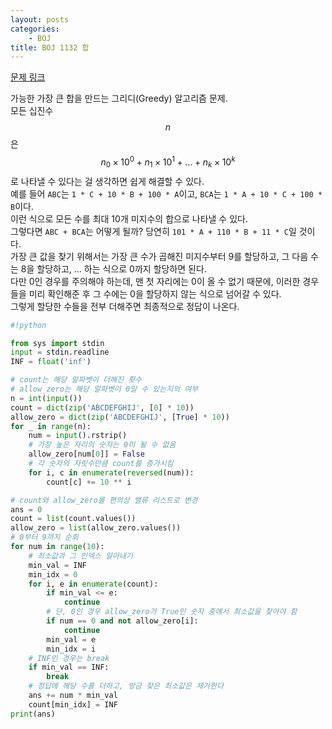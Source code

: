```yaml
---
layout: posts
categories:
    - BOJ
title: BOJ 1132 합
---
```


[문제 링크](https://www.acmicpc.net/problem/1132)

가능한 가장 큰 합을 만드는 그리디(Greedy) 알고리즘 문제.  
모든 십진수 $$n$$은 $$n_0 \times 10^0 + n_1 \times 10^1 + ... + n_k \times 10^k$$로 나타낼 수 있다는 걸 생각하면 쉽게 해결할 수 있다.  
예를 들어 `ABC`는 `1 * C + 10 * B + 100 * A`이고, `BCA`는 `1 * A + 10 * C + 100 * B`이다.  
이런 식으로 모든 수를 최대 10개 미지수의 합으로 나타낼 수 있다.  
그렇다면 `ABC + BCA`는 어떻게 될까? 당연히 `101 * A + 110 * B + 11 * C`일 것이다.  
가장 큰 값을 찾기 위해서는 가장 큰 수가 곱해진 미지수부터 9를 할당하고, 그 다음 수는 8을 할당하고, ... 하는 식으로 0까지 할당하면 된다.  
다만 0인 경우를 주의해야 하는데, 맨 첫 자리에는 0이 올 수 없기 때문에, 이러한 경우들을 미리 확인해준 후 그 수에는 0을 할당하지 않는 식으로 넘어갈 수 있다.  
그렇게 할당한 수들을 전부 더해주면 최종적으로 정답이 나온다.  


```python
#!python

from sys import stdin
input = stdin.readline
INF = float('inf')

# count는 해당 알파벳이 더해진 횟수
# allow_zero는 해당 알파벳이 0일 수 있는지의 여부
n = int(input())
count = dict(zip('ABCDEFGHIJ', [0] * 10))
allow_zero = dict(zip('ABCDEFGHIJ', [True] * 10))
for _ in range(n):
    num = input().rstrip()
    # 가장 높은 자리의 숫자는 0이 될 수 없음
    allow_zero[num[0]] = False
    # 각 숫자의 자릿수만큼 count를 증가시킴
    for i, c in enumerate(reversed(num)):
        count[c] += 10 ** i

# count와 allow_zero를 편의상 밸류 리스트로 변경
ans = 0
count = list(count.values())
allow_zero = list(allow_zero.values())
# 0부터 9까지 순회
for num in range(10):
    # 최소값과 그 인덱스 알아내기
    min_val = INF
    min_idx = 0
    for i, e in enumerate(count):
        if min_val <= e:
            continue
        # 단, 0인 경우 allow_zero가 True인 숫자 중에서 최소값을 찾아야 함
        if num == 0 and not allow_zero[i]:
            continue
        min_val = e
        min_idx = i
    # INF인 경우는 break
    if min_val == INF:
        break
    # 정답에 해당 수를 더하고, 방금 찾은 최소값은 제거한다
    ans += num * min_val
    count[min_idx] = INF
print(ans)

```
